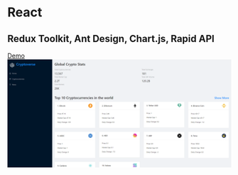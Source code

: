 # React
## Redux Toolkit, Ant Design, Chart.js, Rapid API
[Demo](https://crypto-info-app.netlify.app/)  
![screen](/screen/screen.png)